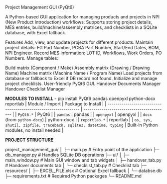 Project Management GUI (PyQt6)

A Python-based GUI application for managing products and projects in NPI (New Product Introduction) workflows. Supports storing project details, MES entries, build/machine/assembly matrices, and checklists in a SQLite database, with Excel fallback.

Features
Add, view, and update projects for different products.
Maintain project details: FG Part Number, PCBA Part Number, Start/End Dates, BOM, NPI Engineer.
Record MES information: LOT ID, Workflows, Work Orders, PO Numbers.
Manage tables:

Build matrix (Component / Make)
Assembly matrix (Drawing / Drawing Name)
Machine matrix (Machine Name / Program Name)
Load projects from database or fallback to Excel if DB record not found.
Initialize and manage project checklists.
User-friendly PyQt6 GUI.
Handover Documents Manager
Handover Checklist Manager

**MODULES TO INSTALL** - pip install PyQt6 pandas openpyxl python-docx reportlab
| Module / Import                                                  | Package to Install                         |
| ---------------------------------------------------------------- | ------------------------------------------ |
| `PyQt6.*`                                                        | PyQt6                                      |
| `pandas`                                                         | pandas                                     |
| `openpyxl`                                                       | openpyxl                                   |
| `docx` (from `python-docx`)                                      | python-docx                                |
| `reportlab.*`                                                    | reportlab                                  |
| `os, sys, shutil, zipfile, traceback, sqlite3, datetime, typing` | Built-in Python modules, no install needed |


**PROJECT STRUCTURE**

project_management_gui/
│
├─ main.py                   # Entry point of the application
├─ db_manager.py             # Handles SQLite DB operations
├─ ui/
│   ├─ main_window.py        # Main GUI window and tab widgets
│   ├─ handover_tab.py       # Handover documents tab
│   └─ checklist_tab.py      # Checklist tab
├─ resources/
│   ├─ EXCEL_FILE.xlsx       # Optional Excel fallback
│   └─ databse.db   
├─ requirements.txt          # Required Python packages
└─ README.md

